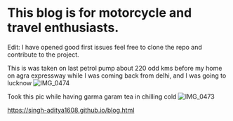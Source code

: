 # This blog is for motorcycle and travel enthusiasts. 
Edit: I have opened good first issues feel free to clone the repo and contribute to the project.


This is was taken on last petrol pump about 220 odd kms before my home on agra expressway while I was coming back from delhi,
and I was going to lucknow
![IMG_0474](https://user-images.githubusercontent.com/80459650/220903317-585d9c6f-9d0a-4819-bddd-f975ed404ae5.jpg)


 
Took this pic while having garma garam tea in chilling cold
![IMG_0473](https://user-images.githubusercontent.com/80459650/220899310-9778c5e7-07c9-4bd6-baee-6fddbbbdca69.jpg)


https://singh-aditya1608.github.io/blog.html
